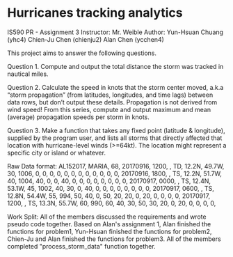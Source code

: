 # Hurricanes tracking analytics

IS590 PR - Assignment 3
Instructor: Mr. Weible
Author: Yun-Hsuan Chuang (yhc4) Chien-Ju Chen (chienju2) Alan Chen (ycchen4)

This project aims to answer the following questions.

Question 1. 
Compute and output the total distance the storm was tracked in nautical miles.

Question 2. 
Calculate the speed in knots that the storm center moved, a.k.a “storm propagation” (from latitudes,
longitudes, and time lags) between data rows, but don’t output these details. Propagation is not derived from wind speed! From this series, compute and output maximum and mean (average) propagation speeds per storm in knots.

Question 3. 
Make a function that takes any fixed point (latitude & longitude), supplied by the program user, and lists all storms that directly affected that location with hurricane-level winds (>=64kt). The location might represent a specific city or island or whatever.


Raw Data format:
AL152017,              MARIA,     68,
20170916, 1200,  , TD, 12.2N,  49.7W,  30, 1006,    0,    0,    0,    0,    0,    0,    0,    0,    0,    0,    0,    0,
20170916, 1800,  , TS, 12.2N,  51.7W,  40, 1004,   40,    0,    0,   40,    0,    0,    0,    0,    0,    0,    0,    0,
20170917, 0000,  , TS, 12.4N,  53.1W,  45, 1002,   40,   30,    0,   40,    0,    0,    0,    0,    0,    0,    0,    0,
20170917, 0600,  , TS, 12.8N,  54.4W,  55,  994,   50,   40,    0,   50,   20,   20,    0,   20,    0,    0,    0,    0,
20170917, 1200,  , TS, 13.3N,  55.7W,  60,  990,   60,   40,   30,   50,   30,   20,    0,   20,    0,    0,    0,    0,


Work Split:
All of the members discussed the requirements and wrote pseudo code together.
Based on Alan's assignment 1, Alan finished the functions for problem1,
Yun-Hsuan finished the functions for problem2, Chien-Ju and Alan finished the functions for problem3.
All of the members completed "process_storm_data" function together.
